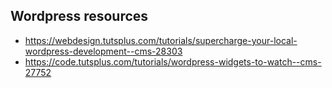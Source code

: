 ## Wordpress resources

- https://webdesign.tutsplus.com/tutorials/supercharge-your-local-wordpress-development--cms-28303
- https://code.tutsplus.com/tutorials/wordpress-widgets-to-watch--cms-27752
